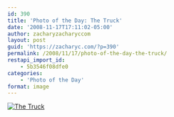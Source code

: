 ```yaml
---
id: 390
title: 'Photo of the Day: The Truck'
date: '2008-11-17T17:11:02-05:00'
author: zacharyzacharyccom
layout: post
guid: 'https://zacharyc.com/?p=390'
permalink: /2008/11/17/photo-of-the-day-the-truck/
restapi_import_id:
    - 5b3546f08dfe0
categories:
    - 'Photo of the Day'
format: image
---
```


[![](https://i0.wp.com/zacharyc.smugmug.com/photos/419063892_uhCWv-M.jpg?resize=600%2C344 "The Truck")](http://zacharyc.smugmug.com/gallery/6035965_mvCXN/1/#419063892_uhCWv-A-LB)